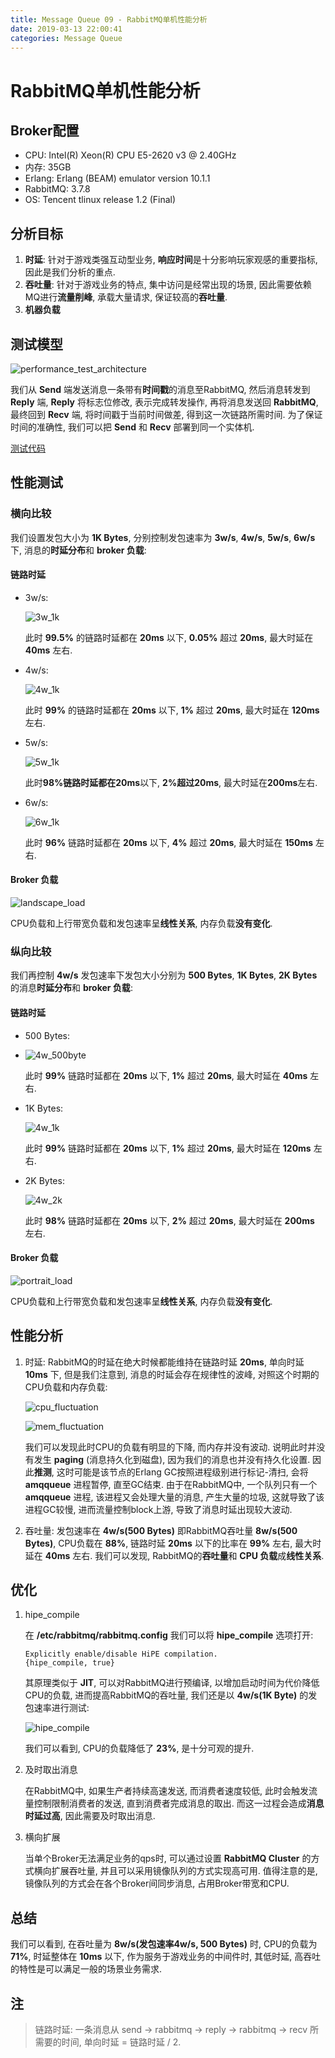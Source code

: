 ```yaml
---
title: Message Queue 09 - RabbitMQ单机性能分析
date: 2019-03-13 22:00:41
categories: Message Queue
---
```

# RabbitMQ单机性能分析

<!--more-->

## Broker配置

- CPU: Intel(R) Xeon(R) CPU E5-2620 v3 @ 2.40GHz
- 内存: 35GB
- Erlang: Erlang (BEAM) emulator version 10.1.1
- RabbitMQ: 3.7.8
- OS: Tencent tlinux release 1.2 (Final)

## 分析目标

1. **时延**: 针对于游戏类强互动型业务, **响应时间**是十分影响玩家观感的重要指标, 因此是我们分析的重点.
2. **吞吐量**: 针对于游戏业务的特点, 集中访问是经常出现的场景, 因此需要依赖MQ进行**流量削峰**, 承载大量请求, 保证较高的**吞吐量**.
3. **机器负载**


## 测试模型

![performance_test_architecture](https://res.cloudinary.com/dpe4i978o/image/upload/v1551923439/mq/performance_test_architecture.png)

我们从 **Send** 端发送消息一条带有**时间戳**的消息至RabbitMQ, 然后消息转发到 **Reply** 端, **Reply** 将标志位修改, 表示完成转发操作, 再将消息发送回 **RabbitMQ**, 最终回到 **Recv** 端, 将时间戳于当前时间做差, 得到这一次链路所需时间. 为了保证时间的准确性, 我们可以把 **Send** 和 **Recv** 部署到同一个实体机.

[测试代码](https://github.com/Snakeflute/rabbitmq-performance-test)


## 性能测试

### 横向比较

我们设置发包大小为 **1K Bytes**, 分别控制发包速率为 **3w/s**, **4w/s**, **5w/s**, **6w/s**下, 消息的**时延分布**和 **broker 负载**:

#### 链路时延

- 3w/s:
  
    ![3w_1k](https://res.cloudinary.com/dpe4i978o/image/upload/v1552446299/mq/3w_1k_probability_distributions.png)

    此时 **99.5%** 的链路时延都在 **20ms** 以下, **0.05%** 超过 **20ms**, 最大时延在 **40ms** 左右.

- 4w/s:
  
    ![4w_1k](https://res.cloudinary.com/dpe4i978o/image/upload/v1552445960/mq/4w_1k_probability_distributions.png)

    此时 **99%** 的链路时延都在 **20ms** 以下, **1%** 超过 **20ms**, 最大时延在 **120ms** 左右.

- 5w/s:
  
    ![5w_1k](https://res.cloudinary.com/dpe4i978o/image/upload/v1552445960/mq/5w_1k_probability_distributions.png)

    此时**98%**链路时延都在**20ms**以下, **2%**超过**20ms**, 最大时延在**200ms**左右.

- 6w/s:
  
    ![6w_1k](https://res.cloudinary.com/dpe4i978o/image/upload/v1552445961/mq/6w_1k_probability_distributions.png)

    此时 **96%** 链路时延都在 **20ms** 以下, **4%** 超过 **20ms**, 最大时延在 **150ms** 左右.

#### Broker 负载

![landscape_load](https://res.cloudinary.com/dpe4i978o/image/upload/v1552465797/mq/landscape_load.png)

CPU负载和上行带宽负载和发包速率呈**线性关系**, 内存负载**没有变化**.

### 纵向比较

我们再控制 **4w/s** 发包速率下发包大小分别为 **500 Bytes**, **1K Bytes**, **2K Bytes** 的消息**时延分布**和 **broker 负载**:

#### 链路时延

- 500 Bytes:
- 
    ![4w_500byte](https://res.cloudinary.com/dpe4i978o/image/upload/v1552445961/mq/4w_500b_probability_distributions.png)

    此时 **99%** 链路时延都在 **20ms** 以下, **1%** 超过 **20ms**, 最大时延在 **40ms** 左右.
    

- 1K Bytes:
  
    ![4w_1k](https://res.cloudinary.com/dpe4i978o/image/upload/v1552445960/mq/4w_1k_probability_distributions.png)

    此时 **99%** 链路时延都在 **20ms** 以下, **1%** 超过 **20ms**, 最大时延在 **120ms** 左右.

- 2K Bytes:
  
    ![4w_2k](https://res.cloudinary.com/dpe4i978o/image/upload/v1552445960/mq/4w_2k_probability_distributions.png)

    此时 **98%** 链路时延都在 **20ms** 以下, **2%** 超过 **20ms**, 最大时延在 **200ms** 左右.

#### Broker 负载

![portrait_load](https://res.cloudinary.com/dpe4i978o/image/upload/v1552466529/mq/portrait_load.png)

CPU负载和上行带宽负载和发包速率呈**线性关系**, 内存负载**没有变化**.

## 性能分析

  1. 时延: RabbitMQ的时延在绝大时候都能维持在链路时延 **20ms**, 单向时延 **10ms** 下, 但是我们注意到, 消息的时延会存在规律性的波峰, 对照这个时期的CPU负载和内存负载:
      
      ![cpu_fluctuation](https://res.cloudinary.com/dpe4i978o/image/upload/v1552469319/mq/cpu_fluctuation.png)

      ![mem_fluctuation](https://res.cloudinary.com/dpe4i978o/image/upload/v1552469504/mq/mem_fluctuation.png)
      
      我们可以发现此时CPU的负载有明显的下降, 而内存并没有波动. 说明此时并没有发生 **paging** (消息持久化到磁盘), 因为我们的消息也并没有持久化设置. 因此**推测**, 这时可能是该节点的Erlang GC按照进程级别进行标记-清扫, 会将 **amqqueue** 进程暂停, 直至GC结束. 由于在RabbitMQ中, 一个队列只有一个 **amqqueue** 进程, 该进程又会处理大量的消息, 产生大量的垃圾, 这就导致了该进程GC较慢, 进而流量控制block上游, 导致了消息时延出现较大波动.

  2. 吞吐量: 发包速率在 **4w/s(500 Bytes)** 即RabbitMQ吞吐量 **8w/s(500 Bytes)**, CPU负载在 **88%**, 链路时延 **20ms** 以下的比率在 **99%** 左右, 最大时延在 **40ms** 左右. 我们可以发现, RabbitMQ的**吞吐量**和 **CPU 负载**成**线性关系**.

## 优化

1. hipe_compile
   
    在 **/etc/rabbitmq/rabbitmq.config** 我们可以将 **hipe_compile** 选项打开:

    ```
    Explicitly enable/disable HiPE compilation.
    {hipe_compile, true}
    ```

    其原理类似于 **JIT**, 可以对RabbitMQ进行预编译, 以增加启动时间为代价降低CPU的负载, 进而提高RabbitMQ的吞吐量, 我们还是以  **4w/s(1K Byte)** 的发包速率进行测试:

    ![hipe_compile](https://res.cloudinary.com/dpe4i978o/image/upload/v1552471264/mq/cpu_compare.png)

    我们可以看到, CPU的负载降低了 **23%**, 是十分可观的提升.

2. 及时取出消息

    在RabbitMQ中, 如果生产者持续高速发送, 而消费者速度较低, 此时会触发流量控制限制消费者的发送, 直到消费者完成消息的取出. 而这一过程会造成**消息时延过高**, 因此需要及时取出消息.

3. 横向扩展

    当单个Broker无法满足业务的qps时, 可以通过设置 **RabbitMQ Cluster** 的方式横向扩展吞吐量, 并且可以采用镜像队列的方式实现高可用. 值得注意的是, 镜像队列的方式会在各个Broker间同步消息, 占用Broker带宽和CPU.

## 总结

我们可以看到, 在吞吐量为 **8w/s(发包速率4w/s, 500 Bytes)** 时, CPU的负载为 **71%**, 时延整体在 **10ms** 以下, 作为服务于游戏业务的中间件时, 其低时延, 高吞吐的特性是可以满足一般的场景业务需求.

## 注

> 链路时延: 一条消息从 send -> rabbitmq -> reply -> rabbitmq -> recv 所需要的时间, 单向时延 = 链路时延 / 2.
